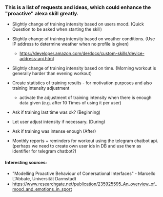 ### This is a list of requests and ideas, which could enhance the "proactive" alexa skill greatly.

* Slightly change of training intensity based on users mood. (Quick Question to be asked when starting the skill) 

* Slightly change of training intensity based on weather conditions. (Use IP address to determine weather when no profile is given)
  * https://developer.amazon.com/de/docs/custom-skills/device-address-api.html

* Slightly change of training intensity based on time. (Morning workout is generally harder than evening workout)

* Create statistics of training results - for motivation purposes and also training intensity adjustment 
  * activate the adjustment of training intensity when there is enough data given (e.g. after 10 Times of using it per user) 

* Ask if training last time was ok? (Beginning) 

* Let user adjust intensity if necessary. (During) 

* Ask if training was intense enough (After) 

* Monthly reports + reminders for workout using the telegram chatbot api. (perhaps we need to create own user ids in DB and use them as identifier for telegram chatbot?)

#### Interesting sources:
* "Modelling Proactive Behaviour of Conersational Interfaces" - Marcello L'Abbate, Universität Darmstadt
* https://www.researchgate.net/publication/235925595_An_overview_of_mood_and_emotions_in_sport 
